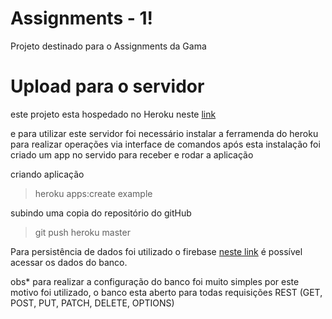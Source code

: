 # Assignments - 1!
Projeto destinado para o Assignments  da Gama
# Upload para o servidor
este projeto esta hospedado no Heroku neste [link](https://solidade-assignment1.herokuapp.com/)

e para utilizar este servidor foi necessário instalar  a ferramenda do heroku para realizar operações via interface de comandos
após esta instalação foi criado um app no servido para receber e rodar a aplicação

criando aplicação
>heroku apps:create example

subindo uma copia do repositório do gitHub
>git push heroku master

Para persistência de dados foi utilizado o firebase [neste link](https://solidade-assignment1.firebaseio.com/pessoas.json) é possível acessar os dados do banco.

obs* para realizar a configuração do banco foi muito simples por este motivo foi utilizado, o banco esta aberto para todas requisições REST (GET, POST, PUT, PATCH, DELETE, OPTIONS)
